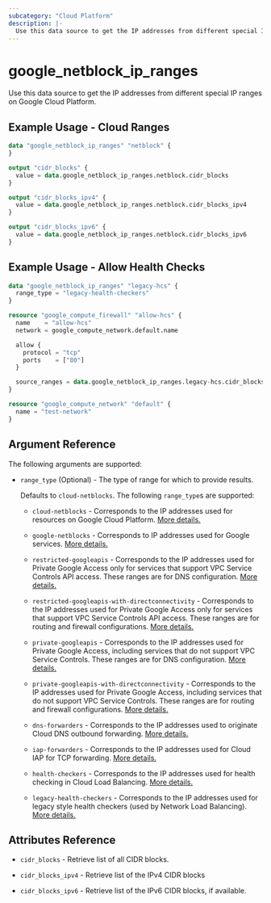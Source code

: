 ```yaml
---
subcategory: "Cloud Platform"
description: |-
  Use this data source to get the IP addresses from different special IP ranges on Google Cloud Platform.
---
```


# google_netblock_ip_ranges

Use this data source to get the IP addresses from different special IP ranges on Google Cloud Platform.

## Example Usage - Cloud Ranges

```tf
data "google_netblock_ip_ranges" "netblock" {
}

output "cidr_blocks" {
  value = data.google_netblock_ip_ranges.netblock.cidr_blocks
}

output "cidr_blocks_ipv4" {
  value = data.google_netblock_ip_ranges.netblock.cidr_blocks_ipv4
}

output "cidr_blocks_ipv6" {
  value = data.google_netblock_ip_ranges.netblock.cidr_blocks_ipv6
}
```

## Example Usage - Allow Health Checks

```tf
data "google_netblock_ip_ranges" "legacy-hcs" {
  range_type = "legacy-health-checkers"
}

resource "google_compute_firewall" "allow-hcs" {
  name    = "allow-hcs"
  network = google_compute_network.default.name

  allow {
    protocol = "tcp"
    ports    = ["80"]
  }

  source_ranges = data.google_netblock_ip_ranges.legacy-hcs.cidr_blocks_ipv4
}

resource "google_compute_network" "default" {
  name = "test-network"
}
```

## Argument Reference

The following arguments are supported:

* `range_type` (Optional) - The type of range for which to provide results.

  Defaults to `cloud-netblocks`. The following `range_type`s are supported:

  * `cloud-netblocks` - Corresponds to the IP addresses used for resources on Google Cloud Platform. [More details.](https://cloud.google.com/compute/docs/faq#where_can_i_find_product_name_short_ip_ranges)

  * `google-netblocks` - Corresponds to IP addresses used for Google services. [More details.](https://cloud.google.com/compute/docs/faq#where_can_i_find_product_name_short_ip_ranges)

  * `restricted-googleapis` - Corresponds to the IP addresses used for Private Google Access only for services that support VPC Service Controls API access. These ranges are for DNS configuration. [More details.](https://cloud.google.com/vpc/docs/configure-private-google-access#config-options)

  * `restricted-googleapis-with-directconnectivity` - Corresponds to the IP addresses used for Private Google Access only for services that support VPC Service Controls API access. These ranges are for routing and firewall configurations. [More details.](https://cloud.google.com/vpc/docs/configure-private-google-access#config-options)

  * `private-googleapis` - Corresponds to the IP addresses used for Private Google Access, including services that do not support VPC Service Controls. These ranges are for DNS configuration. [More details.](https://cloud.google.com/vpc/docs/configure-private-google-access#config-options)

  * `private-googleapis-with-directconnectivity` - Corresponds to the IP addresses used for Private Google Access, including services that do not support VPC Service Controls. These ranges are for routing and firewall configurations. [More details.](https://cloud.google.com/vpc/docs/configure-private-google-access#config-options)

  * `dns-forwarders` - Corresponds to the IP addresses used to originate Cloud DNS outbound forwarding. [More details.](https://cloud.google.com/dns/zones/#creating-forwarding-zones)

  * `iap-forwarders` - Corresponds to the IP addresses used for Cloud IAP for TCP forwarding. [More details.](https://cloud.google.com/iap/docs/using-tcp-forwarding)

  * `health-checkers` - Corresponds to the IP addresses used for health checking in Cloud Load Balancing. [More details.](https://cloud.google.com/load-balancing/docs/health-checks)

  * `legacy-health-checkers` - Corresponds to the IP addresses used for legacy style health checkers (used by Network Load Balancing). [More details.](https://cloud.google.com/load-balancing/docs/health-checks)


## Attributes Reference

* `cidr_blocks` - Retrieve list of all CIDR blocks.

* `cidr_blocks_ipv4` - Retrieve list of the IPv4 CIDR blocks

* `cidr_blocks_ipv6` - Retrieve list of the IPv6 CIDR blocks, if available.
